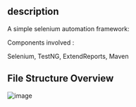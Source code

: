 ## description

A simple selenium automation framework:

Components involved :

Selenium,
TestNG,
ExtendReports,
Maven

## File Structure Overview
![image](https://user-images.githubusercontent.com/37325402/147029081-27d1c47d-0ee7-408a-882c-0c3dd4419be8.png)
